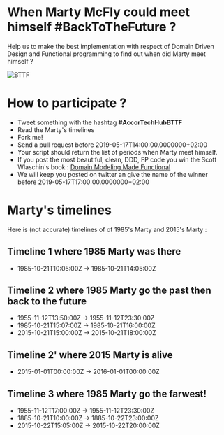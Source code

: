 # When Marty McFly could meet himself #BackToTheFuture ?

Help us to make the best implementation with respect of Domain Driven Design and Functional programming to find out when did Marty meet himself ?

![BTTF](https://raw.githubusercontent.com/cboudereau/ncrafts19/master/1955.png "BTTF")

# How to participate ?
- Tweet something with the hashtag **#AccorTechHubBTTF**
- Read the Marty's timelines
- Fork me!
- Send a pull request before 2019-05-17T14:00:00.0000000+02:00
- Your script should return the list of periods when Marty meet himself.
- If you post the most beautiful, clean, DDD, FP code you win the Scott Wlaschin's book : [Domain Modeling Made Functional](https://pragprog.com/book/swdddf/domain-modeling-made-functional)
- We will keep you posted on twitter an give the name of the winner before 2019-05-17T17:00:00.0000000+02:00

# Marty's timelines
Here is (not accurate) timelines of of 1985's Marty and 2015's Marty : 

## Timeline 1 where 1985 Marty was there
- 1985-10-21T10:05:00Z -> 1985-10-21T14:05:00Z

## Timeline 2 where 1985 Marty go the past then back to the future
- 1955-11-12T13:50:00Z -> 1955-11-12T23:30:00Z
- 1985-10-21T15:07:00Z -> 1985-10-21T16:00:00Z
- 2015-10-21T15:00:00Z -> 2015-10-21T18:00:00Z

## Timeline 2' where 2015 Marty is alive
- 2015-01-01T00:00:00Z -> 2016-01-01T00:00:00Z

## Timeline 3 where 1985 Marty go the farwest!
- 1955-11-12T17:00:00Z -> 1955-11-12T23:30:00Z
- 1885-10-21T10:00:00Z -> 1885-10-22T23:00:00Z
- 2015-10-22T15:05:00Z -> 2015-10-22T20:00:00Z
